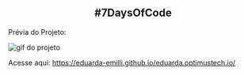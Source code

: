 <h2 style="text-align: center;">#7DaysOfCode</h2>

<p>Prévia do Projeto: </p>

<img src="gif.gif" alt="gif do projeto">

Acesse aqui: https://eduarda-emilli.github.io/eduarda.optimustech.io/
